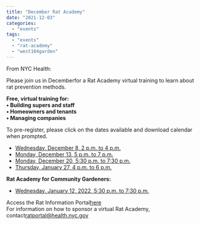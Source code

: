 ```yaml
---
title: "December Rat Academy"
date: "2021-12-03"
categories: 
  - "events"
tags: 
  - "events"
  - "rat-academy"
  - "west104garden"
---
```


From NYC Health:

Please join us in Decemberfor a Rat Academy virtual training to learn about rat prevention methods.  
  
**Free, virtual training for:**  
**• Building supers and staff**  
**• Homeowners and tenants**  
**• Managing companies**

To pre-register, please click on the dates available and download calendar when prompted.

- [Wednesday, December 8, 2 p.m. to 4 p.m.](https://survey.alchemer.com/s3/5639842/Rat-Academy-Registration?eventid=a1Q4V000021faqMUAQ&Programname=Pest%20Control%20Services)
- [Monday, December 13, 5 p.m. to 7 p.m.](https://survey.alchemer.com/s3/5639842/Rat-Academy-Registration?eventid=a1Q4V000021fbJOUAY&Programname=Pest%20Control%20Services)
- [Monday, December 20, 5:30 p.m. to 7:30 p.m.](https://survey.alchemer.com/s3/5639842/Rat-Academy-Registration?eventid=a1Q4V00002VnYF9UAN&Programname=Pest%20Control%20Services)
- [Thursday, January 27, 4 p.m. to 6 p.m.](https://survey.alchemer.com/s3/5639842/Rat-Academy-Registration?eventid=a1Q4V00002VnYAnUAN&Programname=Pest%20Control%20Services)

**Rat Academy for Community Gardeners:**

- [Wednesday, January 12, 2022, 5:30 p.m. to 7:30 p.m.](https://survey.alchemer.com/s3/5639842/Rat-Academy-Registration?eventid=a1Q4V000021fbevUAA&Programname=Pest%20Control%20Services)

Access the Rat Information Portal[here](https://www1.nyc.gov/site/doh/health/health-topics/rats.page)  
For information on how to sponsor a virtual Rat Academy, contact[ratportal@health.nyc.gov](mailto:ratportal@health.nyc.gov)
